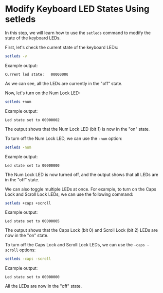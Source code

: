 # Modify Keyboard LED States Using setleds

In this step, we will learn how to use the `setleds` command to modify the state of the keyboard LEDs.

First, let's check the current state of the keyboard LEDs:

```bash
setleds -v
```

Example output:

```
Current led state:   00000000
```

As we can see, all the LEDs are currently in the "off" state.

Now, let's turn on the Num Lock LED:

```bash
setleds +num
```

Example output:

```
Led state set to 00000002
```

The output shows that the Num Lock LED (bit 1) is now in the "on" state.

To turn off the Num Lock LED, we can use the `-num` option:

```bash
setleds -num
```

Example output:

```
Led state set to 00000000
```

The Num Lock LED is now turned off, and the output shows that all LEDs are in the "off" state.

We can also toggle multiple LEDs at once. For example, to turn on the Caps Lock and Scroll Lock LEDs, we can use the following command:

```bash
setleds +caps +scroll
```

Example output:

```
Led state set to 00000005
```

The output shows that the Caps Lock (bit 0) and Scroll Lock (bit 2) LEDs are now in the "on" state.

To turn off the Caps Lock and Scroll Lock LEDs, we can use the `-caps -scroll` options:

```bash
setleds -caps -scroll
```

Example output:

```
Led state set to 00000000
```

All the LEDs are now in the "off" state.

